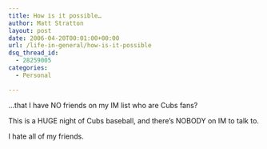 ```yaml
---
title: How is it possible…
author: Matt Stratton
layout: post
date: 2006-04-20T00:01:00+00:00
url: /life-in-general/how-is-it-possible
dsq_thread_id:
  - 28259005
categories:
  - Personal

---
```

&#8230;that I have NO friends on my IM list who are Cubs fans?

This is a HUGE night of Cubs baseball, and there&#8217;s NOBODY on IM to talk to.

I hate all of my friends.